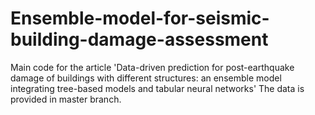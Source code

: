 # Ensemble-model-for-seismic-building-damage-assessment
Main code for the article 'Data-driven prediction for post-earthquake damage of buildings with different structures: an ensemble model integrating tree-based models and tabular neural networks'
The data is provided in master branch.
